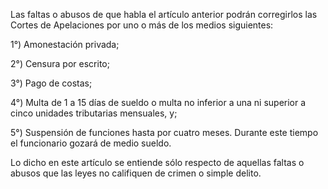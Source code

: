 Las faltas o abusos de que habla el artículo anterior podrán corregirlos las Cortes de Apelaciones por uno o más de los medios siguientes:

1°) Amonestación privada;

2°) Censura por escrito;

3°) Pago de costas;

4°)  Multa de 1 a 15 días de sueldo o multa no inferior a una ni superior a cinco unidades tributarias mensuales, y;

5°) Suspensión de funciones hasta por cuatro meses. Durante este tiempo el funcionario gozará de medio sueldo.

Lo dicho en este artículo se entiende sólo respecto de aquellas faltas o abusos que las leyes no califiquen de crimen o simple delito.